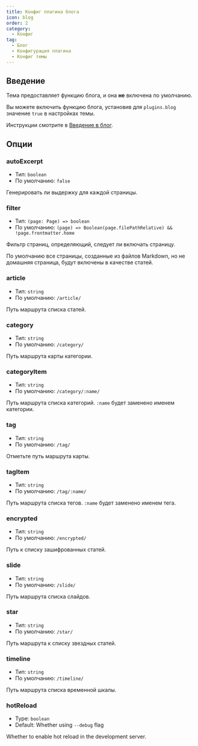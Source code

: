 ```yaml
---
title: Конфиг плагина блога
icon: blog
order: 2
category:
  - Конфиг
tag:
  - Блог
  - Конфигурация плагина
  - Конфиг темы
---
```


## Введение

Тема предоставляет функцию блога, и она **не** включена по умолчанию.

Вы можете включить функцию блога, установив для `plugins.blog` значение `true` в настройках темы.

Инструкции смотрите в [Введение в блог](../../guide/blog/intro.md).

## Опции

### autoExcerpt

- Тип: `boolean`
- По умолчанию: `false`

Генерировать ли выдержку для каждой страницы.

### filter

- Тип: `(page: Page) => boolean`
- По умолчанию: `(page) => Boolean(page.filePathRelative) && !page.frontmatter.home`

Фильтр страниц, определяющий, следует ли включать страницу.

По умолчанию все страницы, созданные из файлов Markdown, но не домашняя страница, будут включены в качестве статей.

### article

- Тип: `string`
- По умолчанию: `/article/`

Путь маршрута списка статей.

### category

- Тип: `string`
- По умолчанию: `/category/`

Путь маршрута карты категории.

### categoryItem

- Тип: `string`
- По умолчанию: `/category/:name/`

Путь маршрута списка категорий. `:name` будет заменено именем категории.

### tag

- Тип: `string`
- По умолчанию: `/tag/`

Отметьте путь маршрута карты.

### tagItem

- Тип: `string`
- По умолчанию: `/tag/:name/`

Путь маршрута списка тегов. `:name` будет заменено именем тега.

### encrypted

- Тип: `string`
- По умолчанию: `/encrypted/`

Путь к списку зашифрованных статей.

### slide

- Тип: `string`
- По умолчанию: `/slide/`

Путь маршрута списка слайдов.

### star

- Тип: `string`
- По умолчанию: `/star/`

Путь маршрута к списку звездных статей.

### timeline

- Тип: `string`
- По умолчанию: `/timeline/`

Путь маршрута списка временной шкалы.

### hotReload

- Type: `boolean`
- Default: Whether using `--debug` flag

Whether to enable hot reload in the development server.
